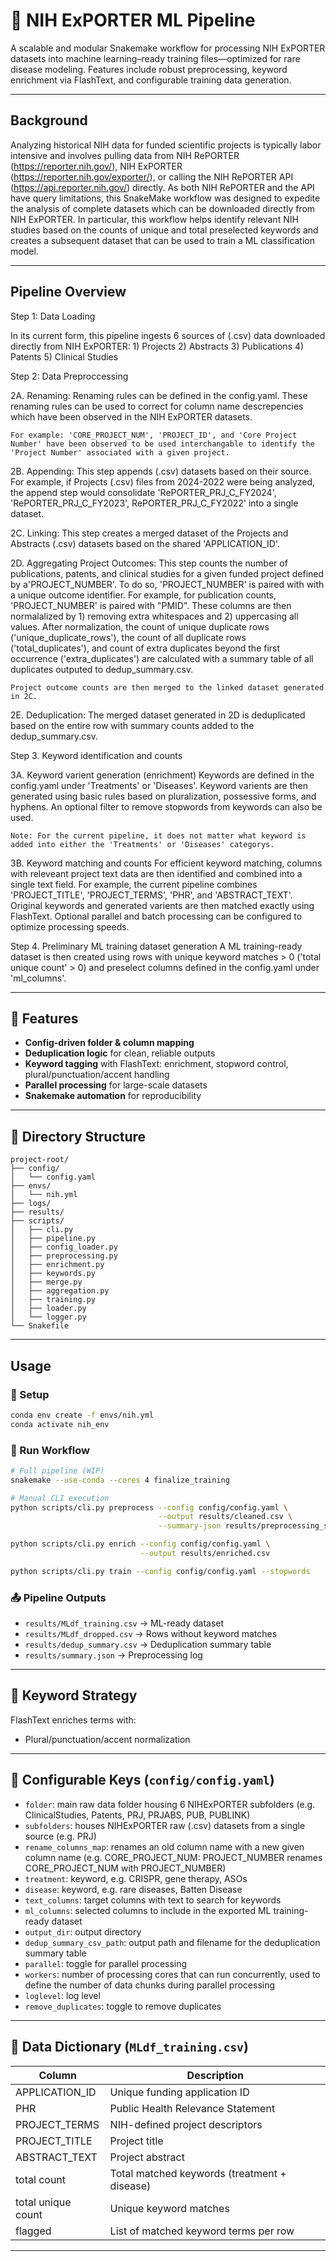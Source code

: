 # 🧬 NIH ExPORTER ML Pipeline

A scalable and modular Snakemake workflow for processing NIH ExPORTER datasets into machine learning–ready training files—optimized for rare disease modeling. Features include robust preprocessing, keyword enrichment via FlashText, and configurable training data generation.

---

## Background

Analyzing historical NIH data for funded scientific projects is typically labor intensive and involves pulling data from NIH RePORTER (https://reporter.nih.gov/), NIH ExPORTER (https://reporter.nih.gov/exporter/), or calling the NIH RePORTER API (https://api.reporter.nih.gov/) directly. As both NIH RePORTER and the API have query limitations, this SnakeMake workflow was designed to expedite the analysis of complete datasets which can be downloaded directly from NIH ExPORTER. In particular, this workflow helps identify relevant NIH studies based on the counts of unique and total preselected keywords and creates a subsequent dataset that can be used to train a ML classification model. 

---

## Pipeline Overview
Step 1: Data Loading 

In its current form, this pipeline ingests 6 sources of (.csv) data downloaded directly from NIH ExPORTER: 
    1) Projects
    2) Abstracts
    3) Publications
    4) Patents
    5) Clinical Studies

Step 2: Data Preproccessing

2A. Renaming:
    Renaming rules can be defined in the config.yaml. These renaming rules can be used to correct for column name descrepencies which have been observed in the NIH ExPORTER datasets. 

    For example: 'CORE_PROJECT_NUM', 'PROJECT_ID', and 'Core Project Number' have been observed to be used interchangable to identify the 'Project Number' associated with a given project. 

2B. Appending:
    This step appends (.csv) datasets based on their source. For example, if Projects (.csv) files from 2024-2022 were being analyzed, the append step would consolidate 'RePORTER_PRJ_C_FY2024', 'RePORTER_PRJ_C_FY2023', RePORTER_PRJ_C_FY2022' into a single dataset.

2C. Linking:
    This step creates a merged dataset of the Projects and Abstracts (.csv) datasets based on the shared 'APPLICATION_ID'.

2D. Aggregating Project Outcomes:
    This step counts the number of publications, patents, and clinical studies for a given funded project defined by a'PROJECT_NUMBER'. To do so, 'PROJECT_NUMBER' is paired with with a unique outcome identifier. For example, for publication counts, 'PROJECT_NUMBER' is paired with "PMID". These columns are then normalalized by 1) removing extra whitespaces and 2) uppercasing all values. After normalization, the count of unique duplicate rows ('unique_duplicate_rows'), the count of all duplicate rows ('total_duplicates'), and count of extra duplicates beyond the first occurrence ('extra_duplicates') are calculated with a summary table of all duplicates outputed to dedup_summary.csv. 

    Project outcome counts are then merged to the linked dataset generated in 2C.

2E. Deduplication:
    The merged dataset generated in 2D is deduplicated based on the entire row with summary counts added to the dedup_summary.csv. 

Step 3. Keyword identification and counts

3A. Keyword varient generation (enrichment)
    Keywords are defined in the config.yaml under 'Treatments' or 'Diseases'. Keyword varients are then generated using basic rules based on pluralization, possessive forms, and hyphens. An optional filter to remove stopwords from keywords can also be used. 
    
    Note: For the current pipeline, it does not matter what keyword is added into either the 'Treatments' or 'Diseases' categorys. 

3B. Keyword matching and counts
    For efficient keyword matching, columns with releveant project text data are then identified and combined into a single text field. For example, the current pipeline combines 'PROJECT_TITLE', 'PROJECT_TERMS', 'PHR', and 'ABSTRACT_TEXT'. Original keywords and generated varients are then matched exactly using FlashText. Optional parallel and batch processing can be configured to optimize processing speeds. 

Step 4. Preliminary ML training dataset generation
    A ML training-ready dataset is then created using rows with unique keyword matches > 0 ('total unique count' > 0) and preselect columns defined in the config.yaml under 'ml_columns'. 

---

## 🚀 Features
-  **Config-driven folder & column mapping**
-  **Deduplication logic** for clean, reliable outputs
-  **Keyword tagging** with FlashText: enrichment, stopword control, plural/punctuation/accent handling
-  **Parallel processing** for large-scale datasets
-  **Snakemake automation** for reproducibility

---

## 📂 Directory Structure
```text
project-root/
├── config/
│   └── config.yaml
├── envs/
│   └── nih.yml
├── logs/
├── results/
├── scripts/
│   ├── cli.py
│   ├── pipeline.py
│   ├── config_loader.py
│   ├── preprocessing.py
│   ├── enrichment.py
│   ├── keywords.py
│   ├── merge.py
│   ├── aggregation.py
│   ├── training.py
│   ├── loader.py
│   └── logger.py
└── Snakefile
```

---

##  Usage

### 🔧 Setup
```bash
conda env create -f envs/nih.yml
conda activate nih_env
```

### 🐍 Run Workflow 
```bash
# Full pipeline (WIP)
snakemake --use-conda --cores 4 finalize_training

# Manual CLI execution
python scripts/cli.py preprocess --config config/config.yaml \
                                 --output results/cleaned.csv \
                                 --summary-json results/preprocessing_summary.json

python scripts/cli.py enrich --config config/config.yaml \
                             --output results/enriched.csv

python scripts/cli.py train --config config/config.yaml --stopwords
```

### 📤 Pipeline Outputs
- `results/MLdf_training.csv` → ML-ready dataset  
- `results/MLdf_dropped.csv` → Rows without keyword matches
- `results/dedup_summary.csv` → Deduplication summary table 
- `results/summary.json` → Preprocessing log  

---

## 🧠 Keyword Strategy

FlashText enriches terms with:
- Plural/punctuation/accent normalization

---

## 🔑 Configurable Keys (`config/config.yaml`)
- `folder`: main raw data folder housing 6 NIHExPORTER subfolders (e.g. ClinicalStudies, Patents, PRJ, PRJABS, PUB, PUBLINK)
- `subfolders`: houses NIHExPORTER raw (.csv) datasets from a single source (e.g. PRJ)
- `rename_columns_map`: renames an old column name with a new given column name (e.g. CORE_PROJECT_NUM: PROJECT_NUMBER renames CORE_PROJECT_NUM with PROJECT_NUMBER)
- `treatment`: keyword, e.g. CRISPR, gene therapy, ASOs
- `disease`: keyword, e.g. rare diseases, Batten Disease
- `text_columns`: target columns with text to search for keywords 
- `ml_columns`: selected columns to include in the exported ML training-ready dataset
- `output_dir`: output directory
- `dedup_summary_csv_path`: output path and filename for the deduplication summary table 
- `parallel`: toggle for parallel processing 
- `workers`: number of processing cores that can run concurrently, used to define the number of data chunks during parallel processing 
- `loglevel`: log level
- `remove_duplicates`: toggle to remove duplicates

---

## 📘 Data Dictionary (`MLdf_training.csv`)

| Column              | Description                                       |
|---------------------|---------------------------------------------------|
| APPLICATION_ID      | Unique funding application ID                    |
| PHR                 | Public Health Relevance Statement                |
| PROJECT_TERMS       | NIH-defined project descriptors                  |
| PROJECT_TITLE       | Project title                                    |
| ABSTRACT_TEXT       | Project abstract                                 |
| total count         | Total matched keywords (treatment + disease)     |
| total unique count  | Unique keyword matches                           |
| flagged             | List of matched keyword terms per row            |

---
